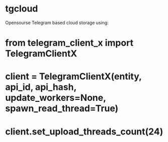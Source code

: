 # tgcloud
Opensourse Telegram based cloud storage
using:

# from telegram_client_x import TelegramClientX
# client = TelegramClientX(entity, api_id, api_hash, update_workers=None, spawn_read_thread=True)
# client.set_upload_threads_count(24)
